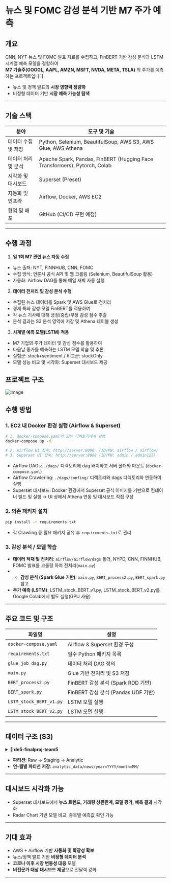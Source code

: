 # 뉴스 및 FOMC 감성 분석 기반 M7 주가 예측

## 개요

CNN, NYT 뉴스 및 FOMC 발표 자료를 수집하고, FinBERT 기반 감성 분석과 LSTM 시계열 예측 모델을 결합하여  
**M7 기술주(GOOGL, AAPL, AMZN, MSFT, NVDA, META, TSLA)** 의 주가를 예측하는 프로젝트입니다.

- 뉴스 및 정책 발표의 **시장 영향력 정량화**  
- 비정형 데이터 기반 **시장 예측 가능성 탐색**

---

## 기술 스택

| 분야               | 도구 및 기술                                                                 |
|--------------------|------------------------------------------------------------------------------|
| 데이터 수집 및 저장 | Python, Selenium, BeautifulSoup, AWS S3, AWS Glue, AWS Athena               |
| 데이터 처리 및 분석 | Apache Spark, Pandas, FinBERT (Hugging Face Transformers), Pytorch, Colab   |
| 시각화 및 대시보드  | Superset (Preset)                                                            |
| 자동화 및 인프라     | Airflow, Docker, AWS EC2                                                    |
| 협업 및 배포        | GitHub (CI/CD 구현 예정)                                                    |

---

## 수행 과정
1. **일 1회 M7 관련 뉴스 자동 수집**

- 뉴스 출처: NYT, FINNHUB, CNN, FOMC
- 수집 방식: 언론사 공식 API 및 웹 크롤링 (Selenium, BeautifulSoup 활용)
- 자동화: Airflow DAG를 통해 매일 새벽 자동 실행

2. **데이터 전처리 및 감성 분석 수행**

- 수집된 뉴스 데이터를 Spark 및 AWS Glue로 전처리
- 경제 특화 감성 모델 FinBERT를 적용하여
- 각 뉴스 기사에 대해 긍정/중립/부정 감성 점수 추출
- 분석 결과는 S3 분석 영역에 저장 및 Athena 테이블 생성

3. **시계열 예측 모델(LSTM) 적용**

- M7 기업의 주가 데이터 및 감성 점수를 활용하여
- 다음날 종가를 예측하는 LSTM 모델 학습 및 추론
- 실험군: stock+sentiment / 비교군: stockOnly
- 모델 성능 비교 및 시각화: Superset 대시보드 제공

## 프로젝트 구조
![Image](https://github.com/user-attachments/assets/a25aca54-e0d1-4262-b008-c143373b5069)

## 수행 방법

### 1. EC2 내 Docker 환경 실행 (Airflow & Superset)

```bash
# 1. docker-compose.yaml이 있는 디렉토리에서 실행
docker-compose up -d

# 2. Airflow UI 접속: http://server:8080  (ID/PW: airflow / airflow)
# 3. Superset UI 접속: http://server:8088 (ID/PW: admin / admin123)
```

- Airflow DAGs: `./dags/` 디렉토리에 dag 배치하고 서버 폴더와 마운트 (`docker-compose.yaml`)
- Airflow Crawlering: `./dags/confing/` 디렉토리와 dags 디렉토리와 연동하여 실행 
- Superset 대시보드: Docker 환경에서 Superset 공식 이미지를 기반으로 컨테이너 빌드 및 실행 → UI 상에서 Athena 연동 및 대시보드 직접 구성

### 2. 의존 패키지 설치

```bash
pip install -r requirements.txt
```
- 각 Crawling 등 필요 패키지 공유 후 `requirements.txt`로 관리
### 3. 감성 분석 / 모델 학습

- **데이터 적재 및 전처리**: `airflow/airflow/dags` 폴더, NYPD, CNN, FINNHUB, FOMC 발표를 크롤링 하여 전처리(`main.py`)
- - **감성 분석 (Spark Glue 기반)**: `main.py`, `BERT_process2.py`, `BERT_spark.py` 참고  
- **주가 예측 (LSTM)**: LSTM_stock_BERT_v1.py, LSTM_stock_BERT_v2.py를 Google Colab에서 별도 실행(GPU 사용)

---

## 주요 코드 및 구조

| 파일명                  | 설명                                               |
|-------------------------|----------------------------------------------------|
| `docker-compose.yaml`   | Airflow & Superset 환경 구성                       |
| `requirements.txt`      | 필수 Python 패키지 목록                            |
| `glue_job_dag.py`       | 데이터 처리 DAG 정의                               |
| `main.py`               | Glue 기반 전처리 및 S3 저장                        |
| `BERT_process2.py`      | FinBERT 감성 분석 (Spark RDD 기반)                 |
| `BERT_spark.py`         | FinBERT 감성 분석 (Pandas UDF 기반)                |
| `LSTM_stock_BERT_v1.py` | LSTM 모델 실행                                     |
| `LSTM_stock_BERT_v2.py` | LSTM 모델 실행                                     |

---

## 데이터 구조 (S3)

<details>
<summary><strong>📂 de5-finalproj-team5</strong></summary>

```bash
de5-finalproj-team5/
├── raw_data/
│   ├── CNN/
│   │   ├── 2020/
│   │   ├── 2021/
│   │   ├── ...
│   │   └── 2025/
│   ├── FINNHUB/
│   ├── FOMC/
│   └── NYTD/
│
├── staging_data/news/
│   ├── full/
│   └── incremental/
│       ├── CNN/
│       │   └── 20250317/
│       ├── FINNHUB/
│       │   └── 20250317/
│       └── ...
│
├── analytic_data/news/
│   ├── year=2025/
│   │   ├── month=3/
│   │   └── ...
│   └── year=2020/
│
└── spark_script/
    └── main.py
 ```
</details>

- **파티션**: Raw → Staging → Analytic  
- **연-월별 파티션 저장**: `analytic_data/news/year=YYYY/month=MM/`

---

## 대시보드 시각화 가능

- Superset 대시보드에서 **뉴스 트렌드, 거래량 상관관계, 모델 평가, 예측 결과** 시각화  
- Radar Chart 기반 모델 비교, 종목별 예측값 확인 가능

---

## 기대 효과

- AWS + Airflow 기반 **자동화 및 확장성 확보**  
- 뉴스/정책 발표 기반 **비정형 데이터 분석**  
- **코로나 이후 시장 변동성 대응** 모델  
- **비전문가 대상 대시보드 제공**으로 전달력 강화

---
